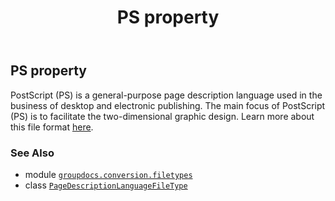 ﻿---
title: PS property
second_title: GroupDocs.Conversion for Python via .NET API References
description: 
type: docs
weight: 120
url: /python-net/groupdocs.conversion.filetypes/pagedescriptionlanguagefiletype/ps/
is_root: false
---

## PS property


PostScript (PS) is a general-purpose page description language used in the business of desktop and electronic publishing. The main focus of PostScript (PS) is to facilitate the two-dimensional graphic design.
Learn more about this file format [here](https://wiki.fileformat.com/page-description-language/ps).

### See Also
* module [`groupdocs.conversion.filetypes`](../../)
* class [`PageDescriptionLanguageFileType`](/conversion/python-net/groupdocs.conversion.filetypes/pagedescriptionlanguagefiletype)
